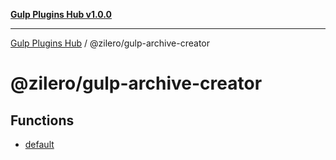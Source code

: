 [**Gulp Plugins Hub v1.0.0**](../../README.md)

***

[Gulp Plugins Hub](../../packages.md) / @zilero/gulp-archive-creator

# @zilero/gulp-archive-creator

## Functions

- [default](functions/default.md)
